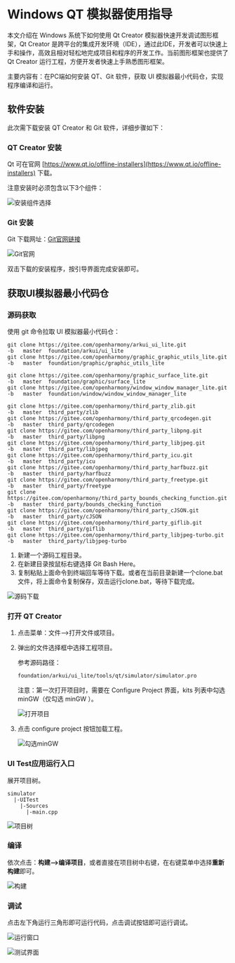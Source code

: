 # Windows QT 模拟器使用指导

本文介绍在 Windows 系统下如何使用 Qt Creator 模拟器快速开发调试图形框架，Qt Creator 是跨平台的集成开发环境（IDE），通过此IDE，开发者可以快速上手和操作，高效且相对轻松地完成项目和程序的开发工作。当前图形框架也提供了 Qt Creator 运行工程，方便开发者快速上手熟悉图形框架。

主要内容有：在PC端如何安装 QT、Git 软件，获取 UI 模拟器最小代码仓，实现程序编译和运行。

## 软件安装

此次需下载安装 QT Creator 和 Git 软件，详细步骤如下：

### QT Creator 安装
Qt 可在官网 [https://www.qt.io/offline-installers](https://www.qt.io/offline-installers) 下载。

注意安装时必须包含以下3个组件：

![安装组件选择](figures/graphic_lite_qt_install.png)

### Git 安装
Git 下载网址：[Git官网链接](https://git-scm.com/)

![Git官网](figures/graphic_lite_git_download.png "Git官网")

双击下载的安装程序，按引导界面完成安装即可。

## 获取UI模拟器最小代码仓

### 源码获取

使用 git 命令拉取 UI 模拟器最小代码仓：

```git
git clone https://gitee.com/openharmony/arkui_ui_lite.git                        -b   master  foundation/arkui/ui_lite
git clone https://gitee.com/openharmony/graphic_graphic_utils_lite.git           -b   master  foundation/graphic/graphic_utils_lite

git clone https://gitee.com/openharmony/graphic_surface_lite.git                 -b   master  foundation/graphic/surface_lite
git clone https://gitee.com/openharmony/window_window_manager_lite.git           -b   master  foundation/window/window_window_manager_lite

git clone https://gitee.com/openharmony/third_party_zlib.git                     -b   master  third_party/zlib
git clone https://gitee.com/openharmony/third_party_qrcodegen.git                -b   master  third_party/qrcodegen
git clone https://gitee.com/openharmony/third_party_libpng.git                   -b   master  third_party/libpng
git clone https://gitee.com/openharmony/third_party_libjpeg.git                  -b   master  third_party/libjpeg
git clone https://gitee.com/openharmony/third_party_icu.git                      -b   master  third_party/icu
git clone https://gitee.com/openharmony/third_party_harfbuzz.git                 -b   master  third_party/harfbuzz
git clone https://gitee.com/openharmony/third_party_freetype.git                 -b   master  third_party/freetype
git clone https://gitee.com/openharmony/third_party_bounds_checking_function.git -b   master  third_party/bounds_checking_function
git clone https://gitee.com/openharmony/third_party_cJSON.git                    -b   master  third_party/cJSON
git clone https://gitee.com/openharmony/third_party_giflib.git                   -b   master  third_party/giflib
git clone https://gitee.com/openharmony/third_party_libjpeg-turbo.git            -b   master  third_party/libjpeg-turbo
```

1. 新建一个源码工程目录。
2. 在新建目录按鼠标右键选择 Git Bash Here。
3. 复制粘贴上面命令到终端回车等待下载。或者在当前目录新建一个clone.bat文件，将上面命令复制保存，双击运行clone.bat，等待下载完成。

  ![源码下载](figures/graphic_lite_git_clone.png "屏幕截图")

### 打开 QT Creator

1. 点击菜单：文件—>打开文件或项目。
2. 弹出的文件选择框中选择工程项目。

   参考源码路径：
   ```bash
   foundation/arkui/ui_lite/tools/qt/simulator/simulator.pro
   ```

   注意：第一次打开项目时，需要在 Configure Project 界面，kits 列表中勾选 minGW（仅勾选 minGW ）。

   ![打开项目](figures/graphic_lite_qt_project_open.png "打开项目")

3. 点击 configure project 按钮加载工程。

   ![勾选minGW](figures/graphic_lite_qt_project_open2.png "勾选minGW")

### UI Test应用运行入口

展开项目树。

```
simulator
  |-UITest
    |-Sources
      |-main.cpp
```
![项目树](figures/graphic_lite_qt_project_run.png "项目树")

### 编译

依次点击：**构建—>编译项目**，或者直接在项目树中右键，在右键菜单中选择**重新构建**即可。

![构建](figures/graphic_lite_qt_project_build.png "构建")

### 调试

点击左下角运行三角形即可运行代码，点击调试按钮即可运行调试。

![运行窗口](figures/graphic_lite_qt_project_debug.png "运行窗口")

![测试界面](figures/graphic_lite_qt_project_demo.png "测试界面")


